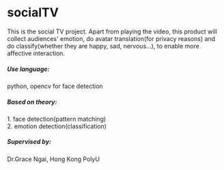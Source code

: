 # socialTV
This is the social TV project. Apart from playing the video, this product will collect audiences' emotion, do avatar translation(for privacy reasons) and do classify(whether they are happy, sad, nervous...), to enable more affective interaction.
<h5>Use language:</h5>
python, opencv for face detection<br>
<h5>Based on theory:</h5>
1. face detection(pattern matching)<br>
2. emotion detection(classification)<br>

<h5>Supervised by:</h5>
Dr.Grace Ngai, Hong Kong PolyU
